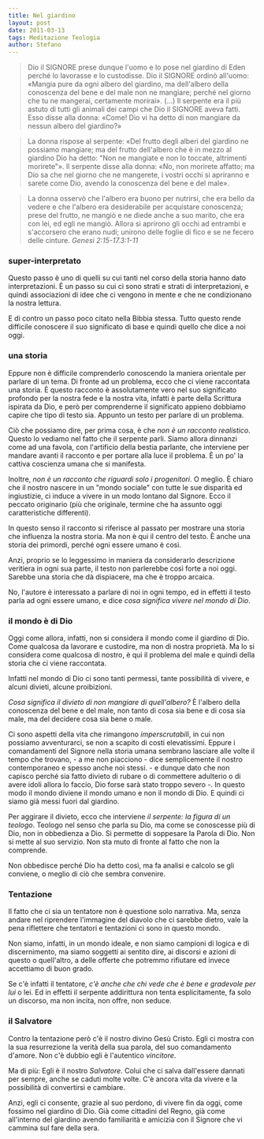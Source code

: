 ```yaml
---
title: Nel giardino
layout: post
date: 2011-03-13
tags: Meditazione Teologia
author: Stefano
---
```


>   Dio il SIGNORE prese dunque l'uomo e lo pose nel giardino di Eden perché lo lavorasse e lo custodisse. Dio il SIGNORE ordinò all'uomo: «Mangia pure da ogni albero del giardino, ma dell'albero della conoscenza del bene e del male non ne mangiare; perché nel giorno che tu ne mangerai, certamente morirai». (...)
> Il serpente era il più astuto di tutti gli animali dei campi che Dio il SIGNORE aveva fatti. Esso disse alla donna: «Come! Dio vi ha detto di non mangiare da nessun albero del giardino?»


>
>La donna rispose al serpente: «Del frutto degli alberi del giardino ne possiamo mangiare;
>ma del frutto dell'albero che è in mezzo al giardino Dio ha detto: "Non ne mangiate e non lo toccate, altrimenti morirete"».
>Il serpente disse alla donna: «No, non morirete affatto;
>ma Dio sa che nel giorno che ne mangerete, i vostri occhi si apriranno e sarete come Dio, avendo la conoscenza del bene e del male».

>La donna osservò che l'albero era buono per nutrirsi, che era bello da vedere e che l'albero era desiderabile per acquistare conoscenza; prese del frutto, ne mangiò e ne diede anche a suo marito, che era con lei, ed egli ne mangiò.
>Allora si aprirono gli occhi ad entrambi e s'accorsero che erano nudi; unirono delle foglie di fico e se ne fecero delle cinture. <em>Genesi 2:15-17.3:1-11</em>

<h3>super-interpretato</h3>
Questo passo è uno di quelli su cui tanti nel corso della storia hanno dato interpretazioni. È un passo su cui ci sono strati e strati di interpretazioni, e quindi associazioni di idee che ci vengono in mente e che ne condizionano la nostra lettura. 

E di contro un passo poco citato nella Bibbia stessa. Tutto questo rende difficile conoscere il suo significato di base e quindi quello che dice a noi oggi.

<h3>una storia</h3>
Eppure non è difficile comprenderlo conoscendo la maniera orientale per parlare di un tema. Di fronte ad un problema, ecco che ci viene raccontata una storia. È questo racconto è assolutamente vero nel suo significato profondo per la nostra fede e la nostra vita, infatti è parte della Scrittura ispirata da Dio, e però per comprenderne il significato appieno dobbiamo capire che tipo di testo sia. Appunto un testo per parlare di un problema.

Ciò che possiamo dire, per prima cosa, è che <em>non è un racconto realistico</em>. Questo lo vediamo nel fatto che il serpente parli. Siamo allora dinnanzi come ad una favola, con l'artificio della bestia parlante, che interviene per mandare avanti il racconto e per portare alla luce il problema. È un po' la cattiva coscienza umana che si manifesta.

Inoltre, <em>non è un racconto che riguardi solo i progenitori</em>. O meglio. È chiaro che il nostro nascere in un "mondo sociale" con tutte le sue disparità ed ingiustizie, ci induce a vivere in un modo lontano dal Signore. Ecco il peccato originario (più che originale, termine che ha assunto oggi caratteristiche differenti).

In questo senso il racconto si riferisce al passato per mostrare una storia che influenza la nostra storia. Ma non è qui il centro del testo. È anche una storia dei primordi, perché ogni essere umano è così. 

Anzi, proprio se lo leggessimo in maniera da considerarlo descrizione veritiera in ogni sua parte, il testo non parlerebbe così forte a noi oggi. Sarebbe una storia che dà dispiacere, ma che è troppo arcaica.

No, l'autore è interessato a parlare di noi in ogni tempo, ed in effetti il testo parla ad ogni essere umano, e dice <em>cosa significa vivere nel mondo di Dio</em>.

<h3>il mondo è di Dio</h3>
Oggi come allora, infatti, non si considera il mondo come il giardino di Dio. Come qualcosa da lavorare e custodire, ma non di nostra proprietà. Ma lo si considera come qualcosa di nostro, è qui il problema del male e quindi della storia che ci viene raccontata.

Infatti nel mondo di Dio ci sono tanti permessi, tante possibilità di vivere, e alcuni divieti, alcune proibizioni.

<em>Cosa significa il divieto di non mangiare di quell'albero?</em> È l'albero della conoscenza del bene e del male, non tanto di cosa sia bene e di cosa sia male, ma del decidere cosa sia bene o male.

Ci sono aspetti della vita che rimangono <em>imperscrutabili</em>, in cui non possiamo avventurarci, se non a scapito di costi elevatissimi. Eppure i comandamenti del Signore nella storia umana sembrano lasciare alle volte il tempo che trovano, - a me non piacciono - dice semplicemente il nostro contemporaneo e spesso anche noi stessi. - e dunque dato che non capisco perché sia fatto divieto di rubare o di commettere adulterio o di avere idoli allora lo faccio, Dio forse sarà stato troppo severo -. In questo modo il mondo diviene il mondo umano e non il mondo di Dio. E quindi ci siamo già messi fuori dal giardino.

Per aggirare il divieto, ecco che interviene <em>il serpente: la figura di un teologo</em>. Teologo nel senso che parla su Dio, ma come se conoscesse più di Dio, non in obbedienza a Dio. Si permette di soppesare la Parola di Dio. Non si mette al suo servizio. Non sta muto di fronte al fatto che non la comprende. 

Non obbedisce perché Dio ha detto così, ma fa analisi e calcolo se gli conviene, o meglio di ciò che sembra convenire.
  
<h3>Tentazione</h3>
Il fatto che ci sia un tentatore non è questione solo narrativa. Ma, senza andare nel riprendere l'immagine del diavolo che ci sarebbe dietro, vale la pena riflettere che tentatori e tentazioni ci sono in questo mondo.

Non siamo, infatti, in un mondo ideale, e non siamo campioni di logica e di discernimento, ma siamo soggetti ai sentito dire, ai discorsi e azioni di questo o quell'altro, a delle offerte che potremmo rifiutare ed invece accettiamo di buon grado.

Se c'è infatti il tentatore, <em>c'è anche che chi vede che è bene e gradevole per lui</em> o lei. Ed in effetti il serpente addirittura non tenta esplicitamente, fa solo un discorso, ma non incita, non offre, non seduce.

<h3>il Salvatore</h3>
Contro la tentazione però c'è il nostro divino Gesù Cristo.
Egli ci mostra con la sua resurrezione la verità della sua parola, del suo comandamento d'amore. Non c'è dubbio egli è l'autentico <em>vincitore</em>.

Ma di più: Egli è il nostro <em>Salvatore</em>. Colui che ci salva dall'essere dannati per sempre, anche se caduti molte volte. C'è ancora vita da vivere e la possibilità di convertirsi e cambiare.

Anzi, egli ci consente, grazie al suo perdono, di vivere fin da oggi, come fossimo nel giardino di Dio. Già come cittadini del Regno, già come all'interno del giardino avendo familiarità e amicizia con il Signore che vi cammina sul fare della sera.
